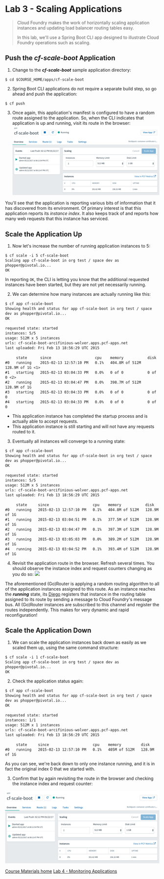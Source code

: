 # Lab 3 - Scaling Applications

> Cloud Foundry makes the work of horizontally scaling application instances and updating load balancer routing tables easy.
> 
> In this lab, we'll use a Spring Boot CLI app designed to illustrate Cloud Foundry operations such as scaling.

## Push the **_cf-scale-boot_** Application

1. Change to the **_cf-scale-boot_** sample application directory:
```
$ cd $COURSE_HOME/apps/cf-scale-boot
```

2. Spring Boot CLI applications do not require a separate build step, so go ahead and push the application:
```
$ cf push
```

3. Once again, this application's manifest is configured to have a random route assigned to the application. So, when the CLI indicates that application is up and running, visit its route in the browser:
![](../../Common/images/cf-scale-boot-initial.png)

You'll see that the application is reporting various bits of information that it has discovered from its environment.
Of primary interest is that this application reports its _instance index_.
It also keeps track of and reports how many web requests that this instance has serviced.

## Scale the Application Up

1. Now let's increase the number of running application instances to 5:
```
$ cf scale -i 5 cf-scale-boot
Scaling app cf-scale-boot in org test / space dev as phopper@pivotal.io...
OK
```

In reporting `OK`, the CLI is letting you know that the additional requested instances have been started, but they are not yet necessarily running.

2. We can determine how many instances are actually running like this:
```
$ cf app cf-scale-boot
Showing health and status for app cf-scale-boot in org test / space dev as phopper@pivotal.io...
OK

requested state: started
instances: 5/5
usage: 512M x 5 instances
urls: cf-scale-boot-arcifinious-wolver.apps.pcf-apps.net
last uploaded: Fri Feb 13 18:56:29 UTC 2015

     state      since                    cpu    memory           disk
#0   running    2015-02-13 12:57:10 PM   0.1%   404.8M of 512M   128.9M of 1G <1>
#1   starting   2015-02-13 03:04:33 PM   0.0%   0 of 0           0 of 0 <2>
#2   running    2015-02-13 03:04:47 PM   0.0%   398.7M of 512M   128.9M of 1G
#3   starting   2015-02-13 03:04:33 PM   0.0%   0 of 0           0 of 0
#4   starting   2015-02-13 03:04:33 PM   0.0%   0 of 0           0 of 0
```

   * This application instance has completed the startup process and is actually able to accept requests.
   * This application instance is still starting and will not have any requests routed to it.

3. Eventually all instances will converge to a running state:
```
$ cf app cf-scale-boot
Showing health and status for app cf-scale-boot in org test / space dev as phopper@pivotal.io...
OK

requested state: started
instances: 5/5
usage: 512M x 5 instances
urls: cf-scale-boot-arcifinious-wolver.apps.pcf-apps.net
last uploaded: Fri Feb 13 18:56:29 UTC 2015

     state     since                    cpu    memory           disk
#0   running   2015-02-13 12:57:10 PM   0.1%   404.8M of 512M   128.9M of 1G
#1   running   2015-02-13 03:04:51 PM   0.1%   377.5M of 512M   128.9M of 1G
#2   running   2015-02-13 03:04:47 PM   0.1%   397.3M of 512M   128.9M of 1G
#3   running   2015-02-13 03:05:03 PM   0.0%   389.2M of 512M   128.9M of 1G
#4   running   2015-02-13 03:04:52 PM   0.1%   393.4M of 512M   128.9M of 1G
```

4. Revisit the application route in the browser.
Refresh several times.
You should observe the instance index and request counters changing as you do so:
![](../../Common/images/cf-scale-boot-scaled.png[])

The aforementioned (Go)Router is applying a random routing algorithm to all of the application instances assigned to this route. As an instance reaches the **_running_** state, its [Diego](https://docs.cloudfoundry.org/concepts/diego/diego-architecture.html) registers that instance in the routing table assigned to its route by sending a message to Cloud Foundry's message bus. All (Go)Router instances are subscribed to this channel and register the routes independently. This makes for very dynamic and rapid reconfiguration!

## Scale the Application Down

1. We can scale the application instances back down as easily as we scaled them up, using the same command structure:
```
$ cf scale -i 1 cf-scale-boot
Scaling app cf-scale-boot in org test / space dev as phopper@pivotal.io...
OK
```

2. Check the application status again:
```
$ cf app cf-scale-boot
Showing health and status for app cf-scale-boot in org test / space dev as phopper@pivotal.io...
OK

requested state: started
instances: 1/1
usage: 512M x 1 instances
urls: cf-scale-boot-arcifinious-wolver.apps.pcf-apps.net
last uploaded: Fri Feb 13 18:56:29 UTC 2015

     state     since                    cpu    memory         disk
#0   running   2015-02-13 12:57:10 PM   0.1%   405M of 512M   128.9M of 1G
```

As you can see, we're back down to only one instance running, and it is in fact the original index 0 that we started with.

3. Confirm that by again revisiting the route in the browser and checking the instance index and request counter:

![](../../Common/images/cf-scale-boot-initial.png)

[Course Materials home](README.md#course-materials)
[Lab 4 - Monitoring Applications](../lab04_spring_boot/README.md)